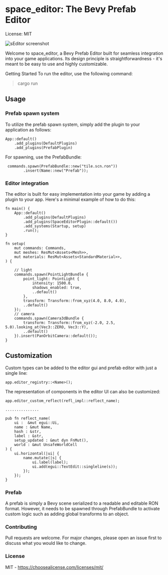 # space_editor: The Bevy Prefab Editor
License: MIT 

![sEditor screenshot](https://github.com/rewin123/space_editor/blob/main/showcase.png)

Welcome to space_editor, a Bevy Prefab Editor built for seamless integration into your game applications. Its design principle is straightforwardness - it's meant to be easy to use and highly customizable.

Getting Started
To run the editor, use the following command:
> cargo run 


## Usage
### Prefab spawn system
To utilize the prefab spawn system, simply add the plugin to your application as follows:
```
App::default()
    .add_plugins(DefaultPlugins)
    .add_plugins(PrefabPlugin)
```

For spawning, use the PrefabBundle:
```
 commands.spawn(PrefabBundle::new("tile.scn.ron"))
        .insert(Name::new("Prefab"));
```


### Editor integration
The editor is built for easy implementation into your game by adding a plugin to your app. Here's a minimal example of how to do this:

```
fn main() {
    App::default()
        .add_plugins(DefaultPlugins)
        .add_plugins(SpaceEditorPlugin::default())
        .add_systems(Startup, setup)
        .run();
}

fn setup(
    mut commands: Commands,
    mut meshes: ResMut<Assets<Mesh>>,
    mut materials: ResMut<Assets<StandardMaterial>>,
) {
    
    // light
    commands.spawn(PointLightBundle {
        point_light: PointLight {
            intensity: 1500.0,
            shadows_enabled: true,
            ..default()
        },
        transform: Transform::from_xyz(4.0, 8.0, 4.0),
        ..default()
    });
    // camera
    commands.spawn(Camera3dBundle {
        transform: Transform::from_xyz(-2.0, 2.5, 5.0).looking_at(Vec3::ZERO, Vec3::Y),
        ..default()
    }).insert(PanOrbitCamera::default());
}
```

## Customization
Custom types can be added to the editor gui and prefab editor with just a single line:

```
app.editor_registry::<Name>();
```
The representation of components in the editor UI can also be customized:
```
app.editor_custom_reflect(refl_impl::reflect_name);

...............

pub fn reflect_name(
    ui :  &mut egui::Ui,
    name : &mut Name,
    hash : &str,
    label : &str,
    setup_updated : &mut dyn FnMut(),
    world : &mut UnsafeWorldCell
) {
    ui.horizontal(|ui| {
        name.mutate(|s| {
            ui.label(label);
            ui.add(egui::TextEdit::singleline(s));
        });
    });
}
```


### Prefab
A prefab is simply a Bevy scene serialized to a readable and editable RON format. However, it needs to be spawned through PrefabBundle to activate custom logic such as adding global transforms to an object.

### Contributing
Pull requests are welcome. For major changes, please open an issue first to discuss what you would like to change.

### License
MIT - https://choosealicense.com/licenses/mit/
